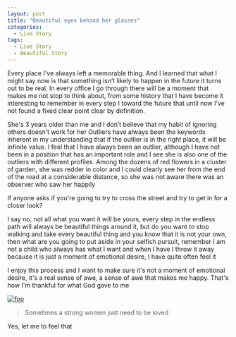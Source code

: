 ```yaml
---
layout: post
title: "Beautiful eyes behind her glasses"
categories:
  - Live Story
tags:
  - Live Story
  - Beautiful Story
---
```


Every place I've always left a memorable thing. And I learned that what I might say now is that something isn’t likely to happen in the future it turns out to be real. In every office I go through there will be a moment that makes me not stop to think about, from some history that I have become it interesting to remember in every step I toward the future that until now I’ve not found a fixed clear point clear by definition.

She's 3 years older than me and I don’t believe that my habit of ignoring others doesn’t work for her
Outliers have always been the keywords inherent in my understanding that if the outlier is in the right place, it will be infinite value. I feel that I have always been an outlier, although I have not been in a position that has an important role and I see she is also one of the outliers with different profiles. Among the dozens of red flowers in a cluster of garden, she was redder in color and I could clearly see her from the end of the road at a considerable distance, so she was not aware there was an observer who saw her happily

If anyone asks if you're going to try to cross the street and try to get in for a closer look?

I say no, not all what you want it will be yours, every step in the endless path will always be beautiful things around it, but do you want to stop walking and take every beautiful thing and you know that it is not your own, then what are you going to put aside in your selfish pursuit, remember I am not a child who always has what I want and when I have I throw it away because it is just a moment of emotional desire, I have quite often feel it

I enjoy this process and I want to make sure it's not a moment of emotional desire, it's a real sense of awe, a sense of awe that makes me happy. That's how I'm thankful for what God gave to me

[![foo](https://image.ibb.co/cGp7cn/Whats_App_Image_2018_03_04_at_2_21_16_PM.jpg)]()

> Sometimes a strong women just need to be loved

Yes, let me to feel that
